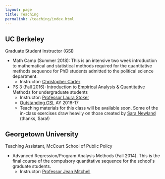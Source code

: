 ```yaml
---
layout: page
title: Teaching
permalink: /teaching/index.html
---
```


## UC Berkeley
Graduate Student Instructor (GSI)
* Math Camp (Summer 2018): This is an intensive two week introduction to mathematical and statistical methods required for the quantitative methods sequence for PhD students admitted to the political science department.
	- Instructor: [Christopher Carter](http://christopherleecarter.com/)
* PS 3 (Fall 2016): Introduction to Empirical Analysis & Quantitative Methods for undergraduate students 
	- Instructor: [Professor Laura Stoker](http://polisci.berkeley.edu/people/person/laura-stoker) 
	- [Outstanding GSI](http://gsi.berkeley.edu/programs-services/award-programs/ogsi/), AY 2016-17 
	- Teaching materials for this class will be available soon. Some of the in-class exercises draw heavily on those created by [Sara Newland](https://scholar.harvard.edu/snewland) (thanks, Sara!)

## Georgetown University
Teaching Assistant, McCourt School of Public Policy
* Advanced Regression/Program Analysis Methods (Fall 2014). This is the final course of the compulsory quantitative sequence for the school's graduate students. 
	- Instructor: [Professor Jean Mitchell](https://gufaculty360.georgetown.edu/s/faculty-profile?netid=mitchejm%2F)